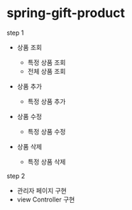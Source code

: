 # spring-gift-product

step 1
- 상품 조회
  - 특정 상품 조회
  - 전체 상품 조회
  
- 상품 추가
  - 특정 상품 추가
  
- 상품 수정
  - 특정 상품 수정

- 상품 삭제
  - 특정 상품 삭제

step 2 
- 관리자 페이지 구현
- view Controller 구현

